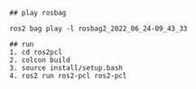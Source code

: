 <!--
 * @Author: xiaohui.zhou xhzhou1991@gmail.com
 * @Date: 2022-06-24 09:41:08
 * @LastEditors: xiaohui.zhou xhzhou1991@gmail.com
 * @LastEditTime: 2022-06-24 09:48:18
 * @FilePath: /ros2pcl/README.md
 * @Description:
 *
 * Copyright (c) 2022 by xiaohui.zhou xhzhou1991@gmail.com, All Rights Reserved.
-->

```
## play rosbag

ros2 bag play -l rosbag2_2022_06_24-09_43_33

## run
1. cd ros2pcl
2. colcon build
3. source install/setup.bash
4. ros2 run ros2-pcl ros2-pcl

```